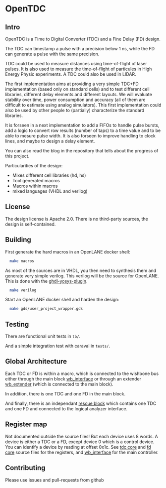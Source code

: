 <!--
< SPDX-FileCopyrightText: (c) 2020 Tristan Gingold <tgingold@free.fr>
< SPDX-License-Identifier: Apache-2.0
-->
# OpenTDC

## Intro

OpenTDC is a Time to Digital Converter (TDC) and a Fine Delay (FD) design.

The TDC can timestamp a pulse with a precision below 1 ns, while the
FD can generate a pulse with the same precision.

TDC could be used to measure distances using time-of-flight of laser
pulses.  It is also used to measure the time-of-flight of particules
in High Energy Physic experiments.  A TDC could also be used in LIDAR.

The first implementation aims at providing a very simple TDC+FD
implementation (based only on standard cells) and to test different
cell libraries, different delay elements and different layouts.
We will evaluate stability over time, power consumption and accuracy
(all of them are difficult to estimate using analog simulators).  This
first implementation could also be used by other people to (partially)
characterize the standard libraries.

It is forseen in a next implementation to add a FIFOs to handle pulse
bursts, add a logic to convert row results (number of taps) to a time
value and to be able to mesure pulse width.  It is also forseen to
improve handling to clock lines, and maybe to design a delay element.

You can also read the blog in the repository that tells about the
progress of this project.

Particularities of the design:
* Mixes different cell libraries (hd, hs)
* Tool generated macros
* Macros within macros
* mixed languages (VHDL and verilog)

## License

The design license is Apache 2.0.
There is no third-party sources, the design is self-contained.

## Building

First generate the hard macros in an OpenLANE docker shell:

```bash
  make macros
```

As most of the sources are in VHDL, you then need to synthesis them
and generate very simple verilog.  This verilog will be the source for
OpenLANE.  This is done with the
[ghdl-yosys-plugin](https://github.com/ghdl/ghdl-yosys-plugin).

```bash
  make verilog
```

Start an OpenLANE docker shell and harden the design:

```bash
  make gds/user_project_wrapper.gds
```


## Testing

There are functional unit tests in `tb/`.

And a simple integration test with caraval in `tests/`.


## Global Architecture

Each TDC or FD is within a macro, which is connected to the wishbone bus either through
the main block [wb_interface](rtl/wb_interface.vhdl) or through an extender
[wb_extender](rtl/wb_extender.vhdl) (which is connected to the main block).

In addition, there is one TDC and one FD in the main block.

And finally, there is an independant [rescue block](rtl/rescue_top.vhdl) which contains one
TDC and one FD and connected to the logical analyzer interface.


## Register map

Not documented outside the source files!
But each device uses 8 words.  A device is either a TDC or a FD, except device 0 which is
a control device.  You can identify a device by reading at offset 0x1c.
See [tdc core](rtl/opentdc_core2.vhdl) and [fd core](rtl/openfd_core2.vhdl) source files
for the registers, and [wb_interface](rtl/wb_interface.vhdl) for the main controller.


## Contributing

Please use issues and pull-requests from github



